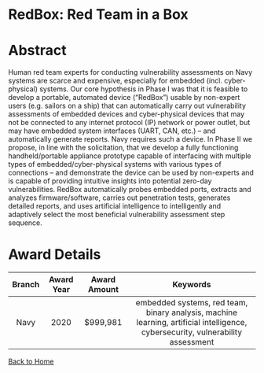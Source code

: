 
RedBox: Red Team in a Box
=========================

# Abstract


Human red team experts for conducting vulnerability assessments on Navy systems are scarce and expensive, especially for embedded (incl. cyber-physical) systems. Our core hypothesis in Phase I was that it is feasible to develop a portable, automated device (“RedBox”) usable by non-expert users (e.g. sailors on a ship) that can automatically carry out vulnerability assessments of embedded devices and cyber-physical devices that may not be connected to any internet protocol (IP) network or power outlet, but may have embedded system interfaces (UART, CAN, etc.) – and automatically generate reports. Navy requires such a device. In Phase II we propose, in line with the solicitation, that we develop a fully functioning handheld/portable appliance prototype capable of interfacing with multiple types of embedded/cyber-physical systems with various types of connections – and demonstrate the device can be used by non-experts and is capable of providing intuitive insights into potential zero-day vulnerabilities. RedBox automatically probes embedded ports, extracts and analyzes firmware/software, carries out penetration tests, generates detailed reports, and uses artificial intelligence to intelligently and adaptively select the most beneficial vulnerability assessment step sequence.  

# Award Details

|Branch|Award Year|Award Amount|Keywords|
| :---: | :---: | :---: | :---: |
|Navy|2020|$999,981|embedded systems, red team, binary analysis, machine learning, artificial intelligence, cybersecurity, vulnerability assessment|
  
  


[Back to Home](https://github.com/chrischow/dod_sbir_awards/JH/#1993)
